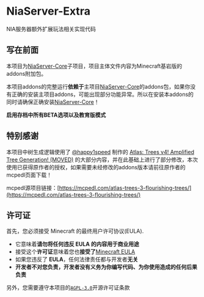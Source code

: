 # NiaServer-Extra

NIA服务器额外扩展玩法相关实现代码

## 写在前面

本项目为[NiaServer-Core](https://github.com/Nia-Server/NiaServer-Core)子项目，项目主体文件内容为Minecraft基岩版的addons附加包。

本项目addons的完整运行**依赖于**主项目[NiaServer-Core](https://github.com/Nia-Server/NiaServer-Core)的addons包，如果你没有正确的安装主项目addons，可能出现部分功能异常。所以在安装本addons的同时请确保正确安装[NiaServer-Core](https://github.com/Nia-Server/NiaServer-Core)！

**启用存档中所有BETA选项以及教育版模式**

## 特别感谢

本项目中树生成逻辑使用了 [@happy1speed](https://mcpedl.com/user/happy1speed/) 制作的 [Atlas: Trees v4! Amplified Tree Generation! (MOVED)](https://mcpedl.com/atlas-trees-3-flourishing-trees/) 的大部分内容，并在此基础上进行了部分修改，本次使用已获得原作者的授权，如果需要未经修改的addons版本请前往原作者的mcpedl页面下载！

mcpedl源项目链接：[https://mcpedl.com/atlas-trees-3-flourishing-trees/](https://mcpedl.com/atlas-trees-3-flourishing-trees/)

## 许可证

首先，您必须接受 Minecraft 的最终用户许可协议(EULA).

- 它意味着**请勿将任何违反 EULA 的内容用于商业用途**
- 接受这个**许可证**意味着您也**接受了**[Minecraft EULA](https://account.mojang.com/terms)
- 如果您违反了 **EULA**，任何法律责任都与开发者**无关**
- **开发者不对您负责，开发者没有义务为你编写代码、为你使用造成的任何后果负责**

另外，您需要遵守本项目的[`AGPL-3.0`](https://github.com/Nia-Server/NiaServer-Extra/blob/main/LICENSE)开源许可证条款




